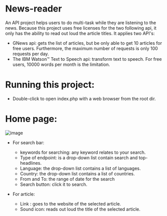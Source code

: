 # News-reader
An API project helps users to do multi-task while they are listening to the news. Because this project uses free licenses for the two following api, it only has the ability to read out loud the article titles. 
It applies two API's: 
* GNews api: gets the list of articles, but be only able to get 10 articles for free users. Furthermore, the maximum number of requests is only 100 requests per day.
* The IBM Watson™ Text to Speech api: transform text to speech. For free users, 10000 words per month is the limitation.

# Running this project:
* Double-click to open index.php with a web browser from the root dir.

# Home page:
![image](https://user-images.githubusercontent.com/12003260/130309934-9cd288e7-1dce-4ae9-873f-fba14254f11e.png)
* For search bar:
  * keywords for searching: any keyword relates to your search.
  * Type of endpoint: is a drop-down list contain search and top-headlines.
  * Language: the drop-down list contains a list of languages.
  * Country: the drop-down list contains a list of countries.
  * From and To: the range of date for the search
  * Search button: click it to search.

* For article:
  * Link : goes to the website of the selected article.
  * Sound icon: reads out loud the title of the selected article.

